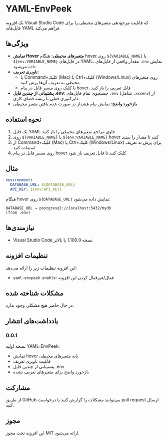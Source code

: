# YAML-EnvPeek

یک افزونه Visual Studio Code که قابلیت مرجع‌دهی متغیرهای محیطی را برای فایل‌های YAML فراهم می‌کند.

## ویژگی‌ها

- **نمایش Hover متغیرهای محیطی**: هنگام hover روی `${VARIABLE_NAME}` یا `${env:VARIABLE_NAME}` در فایل‌های YAML، مقدار واقعی از فایل‌های `.env` نمایش داده می‌شود
- **ناوبری تعریف**: 
  - با Command+کلیک (Mac) یا Ctrl+کلیک (Windows/Linux) روی متغیرهای محیطی به تعریف آن‌ها پرش کنید
  - با کلیک روی مسیر فایل در پیام hover، فایل تعریف را باز کنید
- **پشتیبانی از چندین فایل .env**: جستجوی تمام فایل‌های `.env` (شامل `.xxxenv`) از دایرکتوری فعلی تا ریشه فضای کاری
- **بازخورد واضح**: نمایش پیام هشدار در صورت عدم یافتن متغیر محیطی

## نحوه استفاده

1. یک فایل YAML حاوی مراجع متغیرهای محیطی را باز کنید
2. روی `${VARIABLE_NAME}` یا `${env:VARIABLE_NAME}` hover کنید تا مقدار را ببینید
3. از Command+کلیک (Mac) یا Ctrl+کلیک (Windows/Linux) برای پرش به تعریف استفاده کنید
4. روی مسیر فایل در پیام hover کلیک کنید تا فایل تعریف باز شود

## مثال

```yaml
environment:
  DATABASE_URL: ${DATABASE_URL}
  API_KEY: ${env:API_KEY}
```

هنگام hover روی `${DATABASE_URL}` نمایش داده می‌شود:
```
DATABASE_URL → postgresql://localhost:5432/mydb
(from .env)
```

## نیازمندی‌ها

- Visual Studio Code نسخه 1.100.0 یا بالاتر

## تنظیمات افزونه

این افزونه تنظیمات زیر را ارائه می‌دهد:

* `yaml-envpeek.enable`: فعال/غیرفعال کردن این افزونه

## مشکلات شناخته شده

در حال حاضر هیچ مشکلی وجود ندارد.

## یادداشت‌های انتشار

### 0.0.1

نسخه اولیه YAML-EnvPeek:
- نمایش hover پایه متغیرهای محیطی
- قابلیت ناوبری تعریف
- پشتیبانی از چندین فایل .env
- بازخورد واضح برای متغیرهای تعریف نشده

## مشارکت

از طریق GitHub می‌توانید مشکلات را گزارش کنید یا درخواست pull request ارسال کنید.

## مجوز

این افزونه تحت مجوز MIT ارائه می‌شود. 
